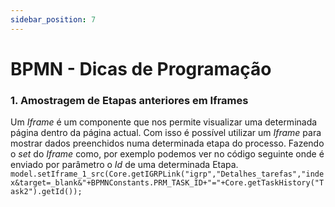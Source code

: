 ```yaml
---
sidebar_position: 7
---
```


# BPMN - Dicas de Programação
### 1. Amostragem de Etapas anteriores em Iframes

Um _Iframe_ é um componente que nos permite visualizar uma determinada página dentro da página actual. Com isso é possível utilizar um _Iframe_ para mostrar dados preenchidos numa determinada etapa do processo. Fazendo o _set_ do _Iframe_ como, por exemplo podemos ver no código seguinte onde é enviado por parâmetro o _Id_ de uma determinada Etapa.
`model.setIframe_1_src(Core.getIGRPLink("igrp","Detalhes_tarefas","index&target=_blank&"+BPMNConstants.PRM_TASK_ID+"="+Core.getTaskHistory("Task2").getId());`